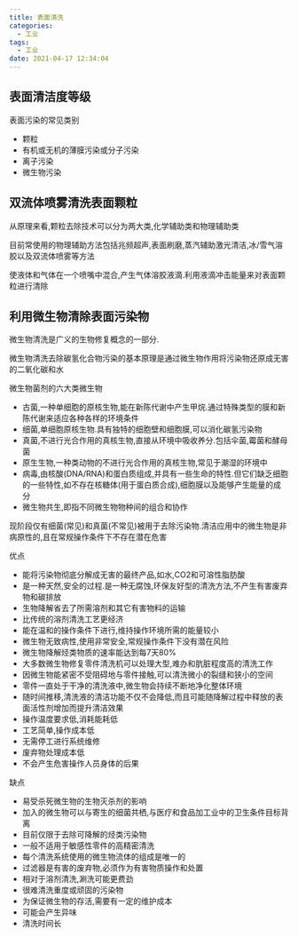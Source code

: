 ```yaml
---
title: 表面清洗
categories:
  - 工业
tags:
  - 工业
date: 2021-04-17 12:34:04
---
```


## 表面清洁度等级

表面污染的常见类别

- 颗粒
- 有机或无机的薄膜污染或分子污染
- 离子污染
- 微生物污染
<!--more-->

## 双流体喷雾清洗表面颗粒

从原理来看,颗粒去除技术可以分为两大类,化学辅助类和物理辅助类

目前常使用的物理辅助方法包括兆频超声,表面刷磨,蒸汽辅助激光清洁,冰/雪气溶胶以及双流体喷雾等方法

使液体和气体在一个喷嘴中混合,产生气体溶胶液滴.利用液滴冲击能量来对表面颗粒进行清除

## 利用微生物清除表面污染物

微生物清洗是广义的生物修复概念的一部分.

微生物清洗去除碳氢化合物污染的基本原理是通过微生物作用将污染物还原成无害的二氧化碳和水

微生物菌剂的六大类微生物

- 古菌,一种单细胞的原核生物,能在新陈代谢中产生甲烷.通过特殊类型的膜和新陈代谢来适应各种各样的环境条件
- 细菌,单细胞原核生物.具有独特的细胞壁和细胞膜,可以消化碳氢污染物
- 真菌,不进行光合作用的真核生物,直接从环境中吸收养分.包括伞菌,霉菌和酵母菌
- 原生生物,一种类动物的不进行光合作用的真核生物,常见于潮湿的环境中
- 病毒,由核酸(DNA/RNA)和蛋白质组成,并具有一些生命的特性.但它们缺乏细胞的一些特性,如不存在核糖体(用于蛋白质合成),细胞膜以及能够产生能量的成分
- 微生物共生,即指不同微生物物种间的组合和协作

现阶段仅有细菌(常见)和真菌(不常见)被用于去除污染物.清洁应用中的微生物是非病原性的,且在常规操作条件下不存在潜在危害

优点

- 能将污染物彻底分解成无害的最终产品,如水,CO2和可溶性脂肪酸
- 是一种天然,安全的过程.是一种无腐蚀,环保友好型的清洗方法,不产生有害废弃物和碳排放
- 生物降解省去了所需溶剂和其它有害物料的运输
- 比传统的溶剂清洗工艺更经济
- 能在温和的操作条件下进行,维持操作环境所需的能量较小
- 微生物无致病性,使用非常安全,常规操作条件下没有潜在风险
- 微生物降解烃类物质的速率能达到每7天80%
- 大多数微生物修复零件清洗机可以处理大型,难办和肮脏程度高的清洗工作
- 因微生物能紧密不受阻碍地与零件接触,可以清洗微小的裂缝和狭小的空间
- 零件一直处于干净的清洗液中,微生物会持续不断地净化整体环境
- 随时间推移,清洗液的清洁功能不仅不会降低,而且可能随降解过程中释放的表面活性剂增加而提升清洁效果
- 操作温度要求低,消耗能耗低
- 工艺简单,操作成本低
- 无需停工进行系统维修
- 废弃物处理成本低
- 不会产生危害操作人员身体的后果

缺点

- 易受杀死微生物的生物灭杀剂的影响
- 加入的微生物可以与寄生的细菌共栖,与医疗和食品加工业中的卫生条件目标背离
- 目前仅限于去除可降解的烃类污染物
- 一般不适用于敏感性零件的高精密清洗
- 每个清洗系统使用的微生物流体的组成是唯一的
- 过滤器是有害的废弃物,必须作为有害物质操作和处置
- 相对于溶剂清洗,涮洗可能更费劲
- 很难清洗重度或顽固的污染物
- 为保证微生物的存活,需要有一定的维护成本
- 可能会产生异味
- 清洗时间长
